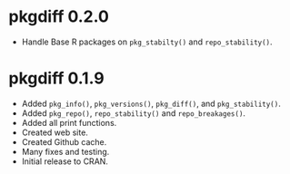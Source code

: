 # pkgdiff 0.2.0

* Handle Base R packages on `pkg_stabilty()` and `repo_stability()`.

# pkgdiff 0.1.9

* Added `pkg_info()`, `pkg_versions()`, `pkg_diff()`, and `pkg_stability()`.
* Added `pkg_repo()`, `repo_stability()` and `repo_breakages()`.
* Added all print functions.
* Created web site.
* Created Github cache.
* Many fixes and testing.
* Initial release to CRAN.

